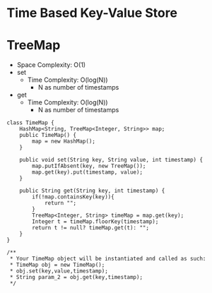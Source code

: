# Time Based Key-Value Store
# TreeMap
* Space Complexity: O(1)
* set
	* Time Complexity: O(log(N))
		* N as number of timestamps
* get
	* Time Complexity: O(log(N))
		* N as number of timestamps		
```
class TimeMap {
    HashMap<String, TreeMap<Integer, String>> map;
    public TimeMap() {
        map = new HashMap();
    }
    
    public void set(String key, String value, int timestamp) {
        map.putIfAbsent(key, new TreeMap());
        map.get(key).put(timestamp, value);
    } 
    
    public String get(String key, int timestamp) {
        if(!map.containsKey(key)){
            return "";
        }
        TreeMap<Integer, String> timeMap = map.get(key);
        Integer t = timeMap.floorKey(timestamp);
        return t != null? timeMap.get(t): "";
    }
}
```
```
/**
 * Your TimeMap object will be instantiated and called as such:
 * TimeMap obj = new TimeMap();
 * obj.set(key,value,timestamp);
 * String param_2 = obj.get(key,timestamp);
 */
```
